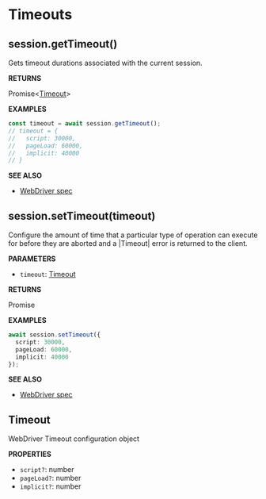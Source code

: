 # Timeouts

## session.getTimeout()

Gets timeout durations associated with the current session.

**RETURNS**

Promise<[Timeout](#timeout)>

**EXAMPLES**

```typescript
const timeout = await session.getTimeout();
// timeout = {
//   script: 30000,
//   pageLoad: 60000,
//   implicit: 40000
// }
```

**SEE ALSO**

- [WebDriver spec](https://www.w3.org/TR/webdriver/#get-timeouts)

## session.setTimeout(timeout)

Configure the amount of time that a particular type of operation can execute for before
they are aborted and a |Timeout| error is returned to the client.

**PARAMETERS**

- `timeout`: [Timeout](#timeout)

**RETURNS**

Promise<void>

**EXAMPLES**

```typescript
await session.setTimeout({
  script: 30000,
  pageLoad: 60000,
  implicit: 40000
});
```

**SEE ALSO**

- [WebDriver spec](https://www.w3.org/TR/webdriver/#set-timeouts)

## Timeout

WebDriver Timeout configuration object

**PROPERTIES**

- `script?`: number
- `pageLoad?`: number
- `implicit?`: number
